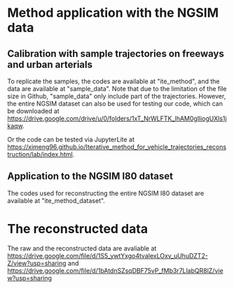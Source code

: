 #  Method application with the NGSIM data
## Calibration with sample trajectories on freeways and urban arterials
To replicate the samples, the codes are available at "ite_method", and the data are available at "sample_data". Note that due to the limitation of the file size in Github, "sample_data" only include part of the trajectories. However, the entire NGSIM dataset can also be used for testing our code, which can be downloaded at https://drive.google.com/drive/u/0/folders/1xT_NrWLFTK_lhAM0glliogUXls1jkaqw.

Or the code can be tested via JupyterLite at
https://ximeng96.github.io/Iterative_method_for_vehicle_trajectories_reconstruction/lab/index.html.

## Application to the NGSIM I80 dataset
The codes used for reconstructing the entire NGSIM I80 dataset are available at "ite_method_dataset". 

# The reconstructed data
The raw and the reconstructed data are avaliable at https://drive.google.com/file/d/1S5_ywtYxgo4tvalexLOxv_uUhuDZT2-Z/view?usp=sharing and https://drive.google.com/file/d/1bAtdnSZsqDBF75vP_fMb3r7LlabQR8lZ/view?usp=sharing

